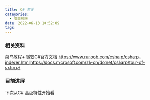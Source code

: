 ```yaml
---
title: C# 相关
categories:
  - 项目相关
date: 2022-06-13 10:52:09
tags:
---
```



### 相关资料
菜鸟教程+ 微软C#官方文档
https://www.runoob.com/csharp/csharp-indexer.html
https://docs.microsoft.com/zh-cn/dotnet/csharp/tour-of-csharp/

### 目前进展
下次从C# 高级特性开始看